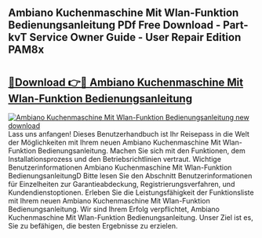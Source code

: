 ## Ambiano Kuchenmaschine Mit Wlan-Funktion Bedienungsanleitung PDf Free Download - Part-kvT Service Owner Guide - User Repair Edition PAM8x

# <h2><a href="http://df4w2u.blite.top/?on=Ambiano+Kuchenmaschine+Mit+Wlan-Funktion+Bedienungsanleitung">🔗Download 👉🔴 Ambiano Kuchenmaschine Mit Wlan-Funktion Bedienungsanleitung</a></h2>

[![Ambiano Kuchenmaschine Mit Wlan-Funktion Bedienungsanleitung new download](https://i.imgur.com/lujVjoI.png)](http://df4w2u.blite.top/?on=Ambiano+Kuchenmaschine+Mit+Wlan-Funktion+Bedienungsanleitung)
Lass uns anfangen! Dieses Benutzerhandbuch ist Ihr Reisepass in die Welt der Möglichkeiten mit Ihrem neuen Ambiano Kuchenmaschine Mit Wlan-Funktion Bedienungsanleitung. Machen Sie sich mit den Funktionen, dem Installationsprozess und den Betriebsrichtlinien vertraut. Wichtige Benutzerinformationen Ambiano Kuchenmaschine Mit Wlan-Funktion BedienungsanleitungD Bitte lesen Sie den Abschnitt Benutzerinformationen für Einzelheiten zur Garantieabdeckung, Registrierungsverfahren, und Kundendienstoptionen. Erleben Sie die Leistungsfähigkeit der Funktionsliste mit Ihrem neuen Ambiano Kuchenmaschine Mit Wlan-Funktion Bedienungsanleitung. Wir sind Ihrem Erfolg verpflichtet, Ambiano Kuchenmaschine Mit Wlan-Funktion Bedienungsanleitung. Unser Ziel ist es, Sie zu befähigen, die besten Ergebnisse zu erzielen.
